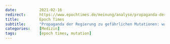 ```yaml
---
date:          2021-02-16
redirect:      https://www.epochtimes.de/meinung/analyse/propaganda-der-regierung-zu-gefaehrlichen-mutationen-wahr-oder-unwahr-a3449667.html
title:         Epoch Times
subtitle:      "Propaganda der Regierung zu gefährlichen Mutationen: wahr oder unwahr?"
categories:    [Medizin]
tags:          [epoch times, mutation]
---
```


